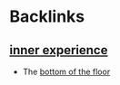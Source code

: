 
# Backlinks
## [inner experience](<inner experience.md>)
- The [bottom of the floor](<bottom of the floor.md>)

